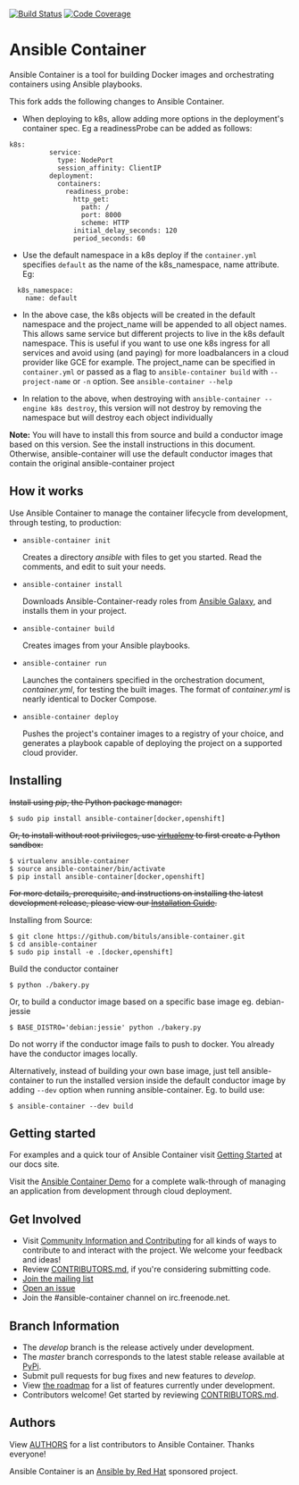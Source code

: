 [![Build Status](https://travis-ci.org/ansible/ansible-container.svg?branch=develop)](https://travis-ci.org/ansible/ansible-container)
[![Code Coverage](https://codecov.io/gh/ansible/ansible-container/coverage.svg)](https://codecov.io/gh/ansible/ansible-container)

# Ansible Container

Ansible Container is a tool for building Docker images and orchestrating containers using Ansible playbooks.

This fork adds the following changes to Ansible Container.

- When deploying to k8s, allow adding more options in the deployment's container spec. Eg a readinessProbe can be added as follows:
```
k8s:
          service:
            type: NodePort
            session_affinity: ClientIP
          deployment:
            containers:
              readiness_probe:
                http_get:
                  path: /
                  port: 8000
                  scheme: HTTP
                initial_delay_seconds: 120
                period_seconds: 60
```

- Use the default namespace in a k8s deploy if the `container.yml` specifies `default` as the name of the k8s_namespace, name attribute. Eg:
```
  k8s_namespace:
    name: default
```
- In the above case, the k8s objects will be created in the default namespace and the project_name will be appended to all object names. This allows same service but different projects to live in the k8s default namespace. This is useful if you want to use one k8s ingress for all services and avoid using (and paying) for more loadbalancers in a cloud provider like GCE for example. The project_name can be specified in `container.yml` or passed as a flag to `ansible-container build` with `--project-name` or `-n` option. See `ansible-container --help`

- In relation to the above, when destroying with `ansible-container --engine k8s destroy`, this version will not destroy by removing the namespace but will destroy each object individually

**Note:** You will have to install this from source and build a conductor image based on this version. See the install instructions in this document. Otherwise, ansible-container will use the default conductor images that contain the original ansible-container project

## How it works

Use Ansible Container to manage the container lifecycle from development, through testing, to production:

* `ansible-container init`

  Creates a directory *ansible* with files to get you started. Read the comments, and edit to suit your needs.

* `ansible-container install`

  Downloads Ansible-Container-ready roles from [Ansible Galaxy](https://galaxy.ansible.com), and installs them in your project.

* `ansible-container build`

  Creates images from your Ansible playbooks.

* `ansible-container run`

  Launches the containers specified in the orchestration document, *container.yml*, for testing the built images. The 
  format of *container.yml* is nearly identical to Docker Compose.

* `ansible-container deploy`

  Pushes the project's container images to a registry of your choice, and generates a playbook capable of deploying the project on a supported cloud provider.

## Installing

~~Install using *pip*, the Python package manager:~~

    $ sudo pip install ansible-container[docker,openshift]
    
~~Or, to install without root privileges, use [virtualenv](https://virtualenv.pypa.io/en/stable/) to first create a 
Python sandbox:~~
    
    $ virtualenv ansible-container
    $ source ansible-container/bin/activate
    $ pip install ansible-container[docker,openshift]

~~For more details, prerequisite, and instructions on installing the latest development release, please view our 
[Installation Guide](https://docs.ansible.com/ansible-container/installation.html).~~

Installing from Source:

    $ git clone https://github.com/bituls/ansible-container.git
    $ cd ansible-container
    $ sudo pip install -e .[docker,openshift]
    
Build the conductor container

    $ python ./bakery.py
    
Or, to build a conductor image based on a specific base image eg. debian-jessie

    $ BASE_DISTRO='debian:jessie' python ./bakery.py
    
Do not worry if the conductor image fails to push to docker. You already have the conductor images locally.

Alternatively, instead of building your own base image, just tell ansible-container to run the installed version inside the default conductor image by adding `--dev` option when running ansible-container. Eg. to build use:

    $ ansible-container --dev build

## Getting started

For examples and a quick tour of Ansible Container visit [Getting Started](http://docs.ansible.com/ansible-container/getting_started.html) at our docs site.

Visit the [Ansible Container Demo](https://ansible.github.io/ansible-container-demo/) for a complete walk-through of managing an application from development through cloud deployment.

## Get Involved

* Visit [Community Information and Contributing](https://docs.ansible.com/ansible-container/community/index.html) 
  for all kinds of ways to contribute to and interact with the project. We welcome your feedback and ideas!
* Review [CONTRIBUTORS.md](./CONTRIBUTORS.md), if you're considering submitting code.
* [Join the  mailing list](https://groups.google.com/forum/#!forum/ansible-container)
* [Open an issue](https://github.com/ansible/ansible-container/issues)
* Join the #ansible-container channel on irc.freenode.net.  

## Branch Information

 * The *develop* branch is the release actively under development.
 * The *master* branch corresponds to the latest stable release available at [PyPi](https://pypi.org/project/ansible-container/).
 * Submit pull requests for bug fixes and new features to *develop*.
 * View [the roadmap](./ROADMAP.rst) for a list of features currently under development.
 * Contributors welcome! Get started by reviewing [CONTRIBUTORS.md](./CONTRIBUTORS.md).

## Authors

View [AUTHORS](./AUTHORS) for a list contributors to Ansible Container. Thanks everyone!

Ansible Container is an [Ansible by Red Hat](https://ansible.com) sponsored project.
